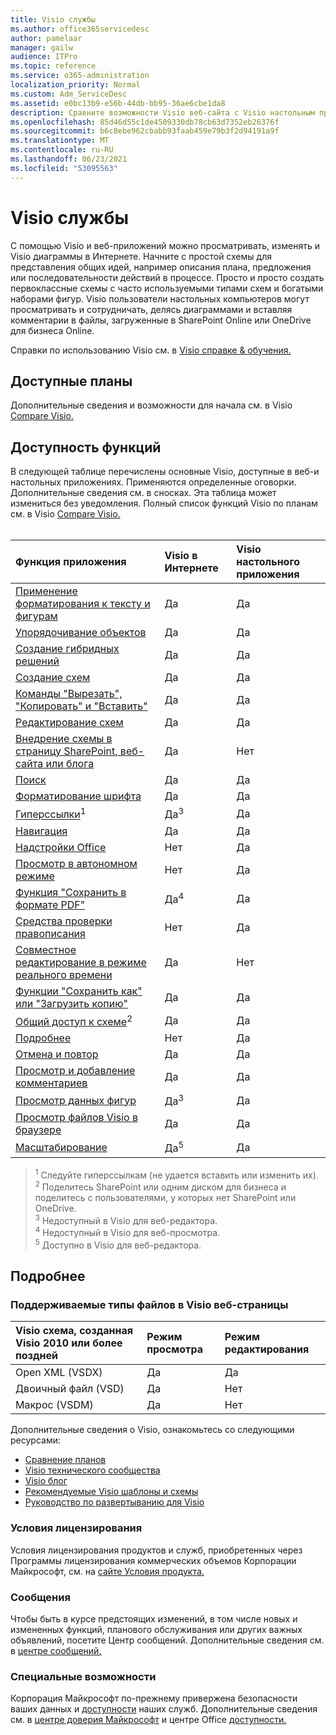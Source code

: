 ```yaml
---
title: Visio службы
ms.author: office365servicedesc
author: pamelaar
manager: gailw
audience: ITPro
ms.topic: reference
ms.service: o365-administration
localization_priority: Normal
ms.custom: Adm_ServiceDesc
ms.assetid: e0bc13b9-e56b-44db-bb95-36ae6cbe1da8
description: Сравните возможности Visio веб-сайта с Visio настольным приложением.
ms.openlocfilehash: 85d46d55c1de4509330db78cb63d7352eb26376f
ms.sourcegitcommit: b6c8ebe962cbabb93faab459e79b3f2d94191a9f
ms.translationtype: MT
ms.contentlocale: ru-RU
ms.lasthandoff: 06/23/2021
ms.locfileid: "53095563"
---
```

# <a name="visio-service-description"></a>Visio службы

С помощью Visio и веб-приложений можно просматривать, изменять и Visio диаграммы в Интернете. Начните с простой схемы для представления общих идей, например описания плана, предложения или последовательности действий в процессе. Просто и просто создать первоклассные схемы с часто используемыми типами схем и богатыми наборами фигур. Visio пользователи настольных компьютеров могут просматривать и сотрудничать, делясь диаграммами и вставляя комментарии в файлы, загруженные в SharePoint Online или OneDrive для бизнеса Online.

Справки по использованию Visio см. в [Visio справке & обучения.](https://support.office.com/visio)

## <a name="available-plans"></a>Доступные планы

Дополнительные сведения и возможности для начала см. в Visio [Compare Visio.](https://www.microsoft.com/microsoft-365/visio/microsoft-visio-plans-and-pricing-compare-visio-options)
  
## <a name="feature-availability"></a>Доступность функций

В следующей таблице перечислены основные Visio, доступные в веб-и настольных приложениях. Применяются определенные оговорки. Дополнительные сведения см. в сносках. Эта таблица может измениться без уведомления. Полный список функций Visio по планам см. в Visio [Compare Visio.](https://www.microsoft.com/microsoft-365/visio/microsoft-visio-plans-and-pricing-compare-visio-options)<br><br> 

| Функция приложения | Visio в Интернете | Visio настольного приложения |
|:-----|:-----|:-----|
|[Применение форматирования к тексту и фигурам](visio-features.md#apply-rich-formatting-to-text-and-shapes)|Да |Да |
|[Упорядочивание объектов](visio-features.md#arrange-objects)|Да |Да |
|[Создание гибридных решений](visio-features.md#build-mashup-solutions)|Да |Да |
|[Создание схем](visio-features.md#create-diagrams)|Да |Да |
|[Команды "Вырезать", "Копировать" и "Вставить"](visio-features.md#cut-copy-and-paste)|Да |Да |
|[Редактирование схем](visio-features.md#edit-diagrams)|Да |Да |
|[Внедрение схемы в страницу SharePoint, веб-сайта или блога](visio-features.md#embed-diagram-in-a-sharepoint-web-or-blog-page)|Да |Нет |
|[Поиск](visio-features.md#find)|Да |Да |
|[Форматирование шрифта](visio-features.md#font-formatting)|Да |Да |
|[Гиперссылки](visio-features.md#hyperlinks)<sup>1</sup>|Да<sup>3</sup>|Да |
|[Навигация](visio-features.md#navigation)|Да |Да |
|[Надстройки Office](visio-features.md#office-add-ins)|Нет |Да |
|[Просмотр в автономном режиме](visio-features.md#offline-viewing)|Нет |Да |
|[Функция "Сохранить в формате PDF"](visio-features.md#print-to-pdf)|Да<sup>4</sup>|Да |
|[Средства проверки правописания](visio-features.md#proofing-tools)|Нет |Да |
|[Совместное редактирование в режиме реального времени](visio-features.md#real-time-co-authoring)|Да |Нет |
|[Функции "Сохранить как" или "Загрузить копию"](visio-features.md#save-as-or-download-a-copy)|Да |Да |
|[Общий доступ к схеме](visio-features.md#share-a-diagram)<sup>2</sup>|Да |Да |
|[Подробнее](visio-features.md#tell-me)|Нет |Да |
|[Отмена и повтор](visio-features.md#undo-and-redo)|Да |Да |
|[Просмотр и добавление комментариев](visio-features.md#view-and-add-comments)|Да |Да |
|[Просмотр данных фигур](visio-features.md#view-shape-data)|Да<sup>3</sup>|Да |
|[Просмотр файлов Visio в браузере](visio-features.md#view-visio-files-in-the-browser)|Да |Да |
|[Масштабирование](visio-features.md#zoom)|Да<sup>5</sup>|Да |

> <sup>1</sup> Следуйте гиперссылкам (не удается вставить или изменить их).
<br/><sup>2</sup> Поделитесь SharePoint или одним диском для бизнеса и поделитесь с пользователями, у которых нет SharePoint или OneDrive.
<br/><sup>3</sup> Недоступный в Visio для веб-редактора.
<br/><sup>4</sup> Недоступный в Visio для веб-просмотра.
<br/><sup>5</sup> Доступно в Visio для веб-редактора.

## <a name="learn-more"></a>Подробнее

### <a name="supported-file-types-in-visio-for-the-web"></a>Поддерживаемые типы файлов в Visio веб-страницы

| Visio схема, созданная Visio 2010 или более поздней | Режим просмотра | Режим редактирования |
|:-----|:-----|:-----|
|Open XML (VSDX)  <br/> |Да  <br/> |Да  <br/> |
|Двоичный файл (VSD)  <br/> |Да  <br/> |Нет  <br/> |
|Макрос (VSDM)  <br/> |Да  <br/> |Нет  <br/> |

Дополнительные сведения о Visio, ознакомьтесь со следующими ресурсами:

- [Сравнение планов](https://www.microsoft.com/microsoft-365/visio/microsoft-visio-plans-and-pricing-compare-visio-options)
- [Visio технического сообщества](https://techcommunity.microsoft.com/t5/microsoft-teams/ct-p/MicrosoftTeams)
- [Visio блог](https://techcommunity.microsoft.com/t5/visio-blog/bg-p/VisioBlog)
- [Рекомендуемые Visio шаблоны и схемы](https://go.microsoft.com/fwlink/p/?linkid=2157372)
- [Руководство по развертыванию для Visio](/deployoffice/deployment-guide-for-visio)

### <a name="licensing-terms"></a>Условия лицензирования

Условия лицензирования продуктов и служб, приобретенных через Программы лицензирования коммерческих объемов Корпорации Майкрософт, см. на [сайте Условия продукта.](https://www.microsoft.com/licensing/terms/)

### <a name="messaging"></a>Сообщения

Чтобы быть в курсе предстоящих изменений, в том числе новых и измененных функций, планового обслуживания или других важных объявлений, посетите Центр сообщений. Дополнительные сведения см. в [центре сообщений.](/microsoft-365/admin/manage/message-center)

### <a name="accessibility"></a>Специальные возможности

Корпорация Майкрософт по-прежнему привержена безопасности ваших данных и [доступности](https://www.microsoft.com/trust-center/compliance/accessibility) наших служб. Дополнительные сведения см. в [центре доверия Майкрософт](https://www.microsoft.com/trust-center) и центре Office [доступности.](https://support.office.com/article/ecab0fcf-d143-4fe8-a2ff-6cd596bddc6d)

